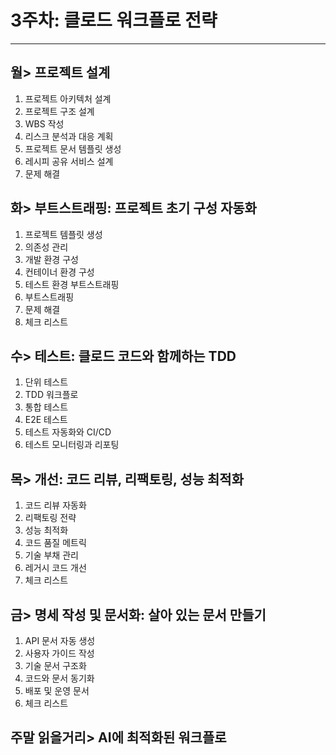 # 3주차: 클로드  워크플로  전략 
--- 
## 월> 프로젝트 설계 
1. 프로젝트 아키텍처 설계 
2. 프로젝트 구조 설계 
3. WBS 작성 
4. 리스크 분석과 대응 계획 
5. 프로젝트 문서 템플릿 생성 
6. 레시피 공유 서비스 설계 
7. 문제 해결 
 
## 화> 부트스트래핑: 프로젝트 초기 구성 자동화 
1. 프로젝트 템플릿 생성 
2. 의존성 관리 
3. 개발 환경 구성 
4. 컨테이너 환경 구성 
5. 테스트 환경 부트스트래핑 
6. 부트스트래핑 
7. 문제 해결 
8. 체크 리스트 
 
## 수> 테스트: 클로드 코드와 함께하는 TDD 
1. 단위 테스트 
2. TDD 워크플로 
3. 통합 테스트 
4. E2E 테스트 
5. 테스트 자동화와 CI/CD  
6. 테스트 모니터링과 리포팅 
 
## 목> 개선: 코드 리뷰, 리팩토링, 성능 최적화 
1. 코드 리뷰 자동화 
2. 리팩토링 전략 
3. 성능 최적화 
4. 코드 품질 메트릭 
5. 기술 부채 관리 
6. 레거시 코드 개선 
7. 체크 리스트 
 
## 금> 명세 작성 및 문서화: 살아 있는 문서 만들기 
1. API 문서 자동 생성 
2. 사용자 가이드 작성 
3. 기술 문서 구조화 
4. 코드와 문서 동기화 
5. 배포 및 운영 문서 
6. 체크 리스트 
 
## 주말 읽을거리> AI에 최적화된 워크플로 

